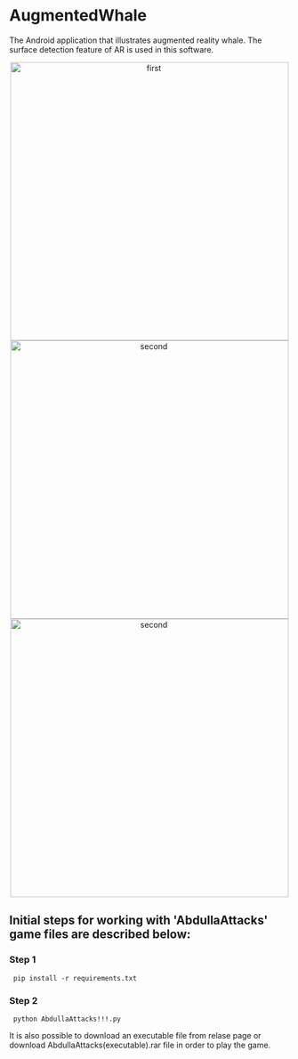 # AugmentedWhale
The Android application that illustrates augmented reality whale. The surface detection feature of AR is used in this software.     
     
<div align="center">
     <img src="https://user-images.githubusercontent.com/106261886/187179223-1a27d055-c5e6-4352-9601-025977c00a60.png" alt="first" width="500">
     <img src="https://user-images.githubusercontent.com/106261886/187179231-31b8de56-3276-40e9-9a4f-9b79cf0ea779.png" alt="second" width="500">
     <img src="https://user-images.githubusercontent.com/106261886/187179194-5032b154-c3f3-4d62-a8d4-2223c08c50dd.png" alt="second" width="500">
</div>



## Initial steps for working with 'AbdullaAttacks' game files are described below:
### Step 1
     pip install -r requirements.txt
### Step 2
     python AbdullaAttacks!!!.py
     
It is also possible to download an executable file from relase page or download AbdullaAttacks(executable).rar file in order to play the game.
